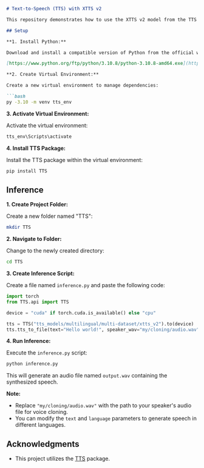 ```markdown
# Text-to-Speech (TTS) with XTTS v2

This repository demonstrates how to use the XTTS v2 model from the TTS package for multilingual text-to-speech synthesis.

## Setup

**1. Install Python:**

Download and install a compatible version of Python from the official website:

[https://www.python.org/ftp/python/3.10.8/python-3.10.8-amd64.exe](https://www.python.org/ftp/python/3.10.8/python-3.10.8-amd64.exe)

**2. Create Virtual Environment:**

Create a new virtual environment to manage dependencies:

```bash
py -3.10 -m venv tts_env
```

**3. Activate Virtual Environment:**

Activate the virtual environment:

```bash
tts_env\Scripts\activate 
```

**4. Install TTS Package:**

Install the TTS package within the virtual environment:

```bash
pip install TTS
```

## Inference

**1. Create Project Folder:**

Create a new folder named "TTS":

```bash
mkdir TTS
```

**2. Navigate to Folder:**

Change to the newly created directory:

```bash
cd TTS
```

**3. Create Inference Script:**

Create a file named `inference.py` and paste the following code:

```python
import torch
from TTS.api import TTS

device = "cuda" if torch.cuda.is_available() else "cpu"

tts = TTS("tts_models/multilingual/multi-dataset/xtts_v2").to(device)
tts.tts_to_file(text="Hello world!", speaker_wav="my/cloning/audio.wav", language="en", file_path="output.wav") 
```

**4. Run Inference:**

Execute the `inference.py` script:

```bash
python inference.py
```

This will generate an audio file named `output.wav` containing the synthesized speech.

**Note:** 

- Replace `"my/cloning/audio.wav"` with the path to your speaker's audio file for voice cloning.
- You can modify the `text` and `language` parameters to generate speech in different languages.


## Acknowledgments

- This project utilizes the [TTS](https://github.com/coqui-ai/TTS) package.
```
